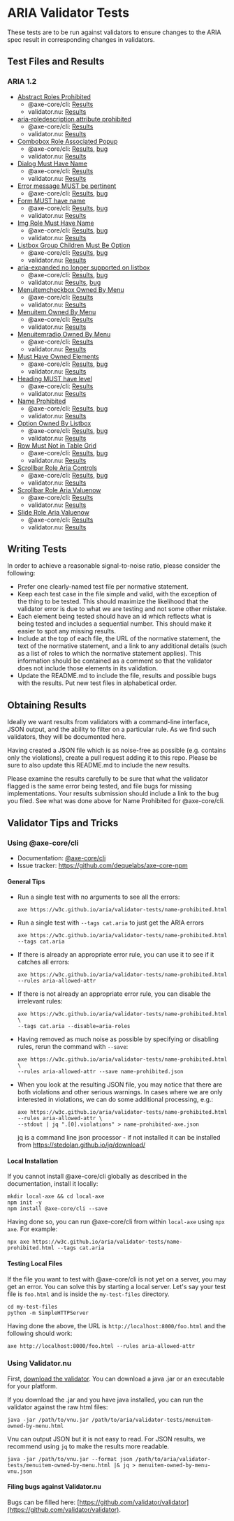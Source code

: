 # ARIA Validator Tests

These tests are to be run against validators to ensure changes to the ARIA spec result in
corresponding changes in validators.

## Test Files and Results

### ARIA 1.2

* [Abstract Roles Prohibited](abstract-roles-prohibited.html)
  * @axe-core/cli: [Results](absract-roles-prohibited.json)
  * validator.nu: [Results](abstract-roles-prohibited-vnu.json)
* [aria-roledescription attribute prohibited](roledescription-prohibited.html)
  * @axe-core/cli: [Results](roledescription-prohibited-axe.json)
  * validator.nu: [Results](absract-roles-prohibited-vnu.json)
* [Combobox Role Associated Popup](combobox-role-associated-popup.html)
  * @axe-core/cli: [Results](combobox-role-associated-popup-axe.json), [bug](https://github.com/dequelabs/axe-core-npm/issues/314)
  * validator.nu: [Results](combobox-role-associated-popup-vnu.json)
* [Dialog Must Have Name](dialog-must-have-name.html)
  * @axe-core/cli: [Results](dialog-must-have-name-axe.json)
  * validator.nu: [Results](dialog-must-have-name-vnu.json)
* [Error message MUST be pertinent](errormessage-hidden-removed.html)
  * @axe-core/cli: [Results](errormessage-hidden-removed-axe.json), [bug](https://github.com/dequelabs/axe-core-npm/issues/328)
* [Form MUST have name](form-role-must-have-name.html)
  * @axe-core/cli: [Results](form-role-must-have-name-axe.json), [bug](https://github.com/dequelabs/axe-core-npm/issues/329)
  * validator.nu: [Results](form-role-must-have-name-vnu.json)
* [Img Role Must Have Name](img-role-must-have-name.html)
  * @axe-core/cli: [Results](img-role-must-have-name-axe.json), [bug](https://github.com/dequelabs/axe-core-npm/issues/316)
  * validator.nu: [Results](img-role-must-have-name-vnu.json)
* [Listbox Group Children Must Be Option](listbox-group-children-must-be-option.html)
  * @axe-core/cli: [Results](listbox-group-children-must-be-option-axe.json), [bug](https://github.com/dequelabs/axe-core-npm/issues/313)
  * validator.nu: [Results](listbox-group-children-must-be-option-vnu.json)
* [aria-expanded no longer supported on listbox](listbox-aria-expanded-not-supported.html)
  * @axe-core/cli: [Results](listbox-aria-expanded-not-supported-axe.json), [bug](https://github.com/dequelabs/axe-core/issues/4433)
  * validator.nu: [Results](listbox-aria-expanded-not-supported-vnu.json), [bug](https://github.com/validator/validator/issues/1716)
* [Menuitemcheckbox Owned By Menu](menuitemcheckbox-owned-by-menu.html)
  * @axe-core/cli: [Results](menuitemcheckbox-owned-by-menu-axe.json)
  * validator.nu: [Results](menuitemcheckbox-owned-by-menu-vnu.json)
* [Menuitem Owned By Menu](menuitem-owned-by-menu.html)
  * @axe-core/cli: [Results](menuitem-owned-by-menu-axe.html)
  * validator.nu: [Results](menuitem-owned-by-menu-vnu.json)
* [Menuitemradio Owned By Menu](menuitemradio-owned-by-menu.html)
  * @axe-core/cli: [Results](menuitemradio-owned-by-menu-axe.html)
  * validator.nu: [Results](menuitemradio-owned-by-menu-vnu.json)
* [Must Have Owned Elements](must-have-owned-elements.html)
  * @axe-core/cli: [Results](must-have-owned-elements.json), [bug](https://github.com/dequelabs/axe-core-npm/issues/292)
  * validator.nu: [Results](must-have-owned-elements-vnu.json)
* [Heading MUST have level](heading-role-must-have-level.html)
  * @axe-core/cli: [Results]()
  * validator.nu: [Results](heading-role-must-have-level-vnu.json)
* [Name Prohibited](name-prohibited.html)
  * @axe-core/cli: [Results](name-prohibited-axe.json), [bug](https://github.com/dequelabs/axe-core-npm/issues/275)
  * validator.nu: [Results](name-prohibited-vnu.json)
* [Option Owned By Listbox](option-owned-by-listbox.html)
  * @axe-core/cli: [Results](option-owned-by-listbox-axe.json), [bug](https://github.com/dequelabs/axe-core-npm/issues/313)
  * validator.nu: [Results](option-owned-by-listbox-vnu.json)
* [Row Must Not in Table Grid](row-must-not-in-table-grid.html)
  * @axe-core/cli: [Results](row-must-not-in-table-grid-axe.json), [bug](https://github.com/dequelabs/axe-core-npm/issues/317)
  * validator.nu: [Results](row-must-not-in-table-grid-vnu.json)
* [Scrollbar Role Aria Controls](scrollbar-role-aria-controls.html)
  * @axe-core/cli: [Results](scrollbar-role-aria-controls-axe.json), [bug](https://github.com/dequelabs/axe-core-npm/issues/318)
  * validator.nu: [Results](scrollbar-role-aria-controls-vnu.json)
* [Scrollbar Role Aria Valuenow](scrollbar-role-aria-valuenow.html)
  * @axe-core/cli: [Results](scrollbar-role-aria-valuenow-axe.json)
  * validator.nu: [Results](scrollbar-role-aria-valuenow-vnu.json)
* [Slide Role Aria Valuenow](slider-role-aria-valuenow.html)
  * @axe-core/cli: [Results](slider-role-aria-valuenow-axe.json)
  * validator.nu: [Results](slider-role-aria-valuenow-vnu.json)

## Writing Tests

In order to achieve a reasonable signal-to-noise ratio, please consider the following:

* Prefer one clearly-named test file per normative statement.
* Keep each test case in the file simple and valid, with the exception of the thing to be tested.
  This should maximize the likelihood that the validator error is due to what we are testing and
  not some other mistake.
* Each element being tested should have an id which reflects what is being tested and includes a
  sequential number. This should make it easier to spot any missing results.
* Include at the top of each file, the URL of the normative statement, the text of the normative
  statement, and a link to any additional details (such as a list of roles to which the normative
  statement applies). This information should be contained as a comment so that the validator does
  not include those elements in its validation.
* Update the README.md to include the file, results and possible bugs with the results. Put new test files in alphabetical order.

## Obtaining Results

Ideally we want results from validators with a command-line interface, JSON output, and the ability
to filter on a particular rule. As we find such validators, they will be documented here.

Having created a JSON file which is as noise-free as possible (e.g. contains only the violations),
create a pull request adding it to this repo. Please be sure to also update this README.md to
include the new results.

Please examine the results carefully to be sure that what the validator flagged is the same error
being tested, and file bugs for missing implementations. Your results submission should include a
link to the bug you filed. See what was done above for Name Prohibited for @axe-core/cli.

## Validator Tips and Tricks

### Using @axe-core/cli

* Documentation: [@axe-core/cli](https://www.npmjs.com/package/@axe-core/cli)
* Issue tracker: https://github.com/dequelabs/axe-core-npm

#### General Tips
* Run a single test with no arguments to see all the errors:
  ```
  axe https://w3c.github.io/aria/validator-tests/name-prohibited.html
  ```
* Run a single test with `--tags cat.aria` to just get the ARIA errors
  ```
  axe https://w3c.github.io/aria/validator-tests/name-prohibited.html --tags cat.aria
  ```
* If there is already an appropriate error rule, you can use it to see if it catches all errors:
  ```
  axe https://w3c.github.io/aria/validator-tests/name-prohibited.html --rules aria-allowed-attr
  ```
* If there is not already an appropriate error rule, you can disable the irrelevant rules:
  ```
  axe https://w3c.github.io/aria/validator-tests/name-prohibited.html \
  --tags cat.aria --disable=aria-roles
  ```
* Having removed as much noise as possible by specifying or disabling rules, rerun the command with `--save`:
  ```
  axe https://w3c.github.io/aria/validator-tests/name-prohibited.html \
  --rules aria-allowed-attr --save name-prohibited.json
  ```
* When you look at the resulting JSON file, you may notice that there are both violations and other serious warnings.
  In cases where we are only interested in violations, we can do some additional processing, e.g.:
  ```
  axe https://w3c.github.io/aria/validator-tests/name-prohibited.html --rules aria-allowed-attr \
  --stdout | jq ".[0].violations" > name-prohibited-axe.json
  ```

  jq is a command line json processor - if not installed it can be installed from https://stedolan.github.io/jq/download/

#### Local Installation
If you cannot install @axe-core/cli globally as described in the documentation, install it locally:

```
mkdir local-axe && cd local-axe
npm init -y
npm install @axe-core/cli --save
```

Having done so, you can run @axe-core/cli from within `local-axe` using `npx axe`. For example:

```
npx axe https://w3c.github.io/aria/validator-tests/name-prohibited.html --tags cat.aria
```

#### Testing Local Files
If the file you want to test with @axe-core/cli is not yet on a server, you may get an error.
You can solve this by starting a local server. Let's say your test file is `foo.html` and is
inside the `my-test-files` directory.

```
cd my-test-files
python -m SimpleHTTPServer
```

Having done the above, the URL is `http://localhost:8000/foo.html` and the following should work:

```
axe http://localhost:8000/foo.html --rules aria-allowed-attr
```

### Using Validator.nu 

First, [download the validator](https://github.com/validator/validator). You can download a java .jar or an
executable for your platform.

If you download the .jar and you have java installed, you can run the validator against the raw html files:

```
java -jar /path/to/vnu.jar /path/to/aria/validator-tests/menuitem-owned-by-menu.html
```

Vnu can output JSON but it is not easy to read. For JSON results, we recommend using `jq` to make the results more readable.

```
java -jar /path/to/vnu.jar --format json /path/to/aria/validator-tests/menuitem-owned-by-menu.html |& jq > menuitem-owned-by-menu-vnu.json
```

#### Filing bugs against Validator.nu

Bugs can be filled here: [https://github.com/validator/validator](https://github.com/validator/validator).
